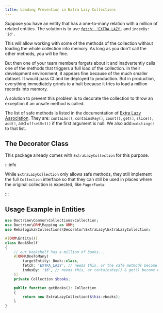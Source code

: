 ```yaml
---
title: Loading Prevention in Extra Lazy Collections
---
```


Suppose you have an entity that has a one-to-many relation with a million of
related entities. The solution is to use [`fetch: 'EXTRA_LAZY'`](https://www.doctrine-project.org/projects/doctrine-orm/en/latest/tutorials/extra-lazy-associations.html) and `indexBy:
'id'`.

This will allow working with some of the methods of the collection without
loading the whole collection into memory. As long as you don't call the other
methods, you will be fine.

But then one of your team members forgets about it and inadvertently calls one of
the methods that triggers a full load of the collection. In their development
environment, it appears fine because of the much smaller dataset. It would pass
CI and be deployed to production. But in production, everything immediately
grinds to a halt because it tries to load a million records into memory.

A solution to prevent this problem is to decorate the collection to throw an
exception if an unsafe method is called.

The list of safe methods is listed in the documentation of [Extra Lazy
Association](https://www.doctrine-project.org/projects/doctrine-orm/en/current/tutorials/extra-lazy-associations.html).
They are: `contains()`, `containsKey()`, `count()`, `get()`, `slice()`, `add()`,
and `offsetSet()` if the first argument is null. We also add `matching()` to
that list.

## The Decorator Class

This package already comes with `ExtraLazyCollection` for this purpose.

:::info

While `ExtraLazyCollection` only allows safe methods, they still implement the
full `Collection` interface so that they can still be used in places where the
original collection is expected, like `PagerFanta`.

:::

## Usage Example in Entities

```php
use Doctrine\Common\Collections\Collection;
use Doctrine\ORM\Mapping as ORM;
use Rekalogika\Collections\Decorator\ExtraLazy\ExtraLazyCollection;

#[ORM\Entity()]
class BookShelf
{
    // our bookshelf has a million of books...
    #[ORM\OneToMany(
        targetEntity: Book::class,
        fetch: 'EXTRA_LAZY', // needs this, or the safe methods become unsafe
        indexBy: 'id', // needs this, or containsKey() & get() become unsafe
    )]
    private Collection $books;

    public function getBooks(): Collection
    {
        return new ExtraLazyCollection($this->books);
    }
}
```
